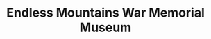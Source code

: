 ---
layout: repo
title: "Endless Mountains War Memorial Museum"
id: 14584
permalink: repos/14584/
---